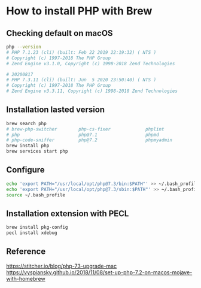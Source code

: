 # How to install PHP with Brew

## Checking default on macOS

```bash
php --version
# PHP 7.1.23 (cli) (built: Feb 22 2019 22:19:32) ( NTS )
# Copyright (c) 1997-2018 The PHP Group
# Zend Engine v3.1.0, Copyright (c) 1998-2018 Zend Technologies
```

```bash
# 20200817
# PHP 7.3.11 (cli) (built: Jun  5 2020 23:50:40) ( NTS )
# Copyright (c) 1997-2018 The PHP Group
# Zend Engine v3.3.11, Copyright (c) 1998-2018 Zend Technologies
```

## Installation lasted version

```bash
brew search php
# brew-php-switcher        php-cs-fixer             phplint                  phpstan
# php                      php@7.1                  phpmd                    phpunit
# php-code-sniffer         php@7.2                  phpmyadmin
brew install php
brew services start php
```

## Configure

```bash
echo 'export PATH="/usr/local/opt/php@7.3/bin:$PATH"' >> ~/.bash_profile
echo 'export PATH="/usr/local/opt/php@7.3/sbin:$PATH"' >> ~/.bash_profile
source ~/.bash_profile
```

## Installation extension with PECL

```bash
brew install pkg-config
pecl install xdebug
```

## Reference

<https://stitcher.io/blog/php-73-upgrade-mac>
<https://vyspiansky.github.io/2018/11/08/set-up-php-7.2-on-macos-mojave-with-homebrew>
